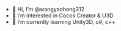 - 👋 Hi, I’m @wangyaoheng312
- 👀 I’m interested in Cocos Creator & U3D
- 🌱 I’m currently learning Unity3D, c#, c++
